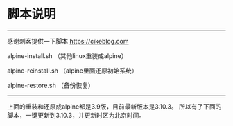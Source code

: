 # 脚本说明
-----
感谢刺客提供一下脚本 https://cikeblog.com

alpine-install.sh   （其他linux重装成alpine）

alpine-reinstall.sh   （alpine里面还原初始系统）

alpine-restore.sh   （备份恢复）

-----

上面的重装和还原成alpine都是3.9版，目前最新版本是3.10.3。
所以有了下面的脚本，一键更新到3.10.3，并更新时区为北京时间。
